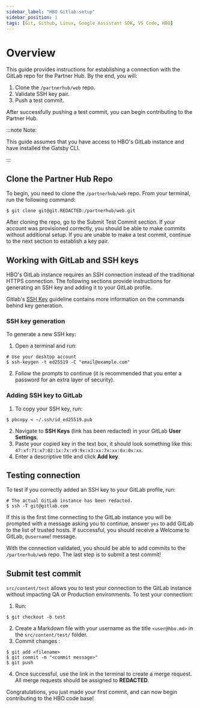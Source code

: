 ```yaml
---
sidebar_label: "HBO Gitlab-setup"
sidebar_position: 1
tags: [Git, Github, Linux, Google Assistant SDK, VS Code, HBO]
---
```


# Overview

This guide provides instructions for establishing a connection with the GitLab repo for the Partner Hub. By the end, you will:

1. Clone the `/partnerhub/web` repo.
2. Validate SSH key pair.
3. Push a test commit.

After successfully pushing a test commit, you can begin contributing to the Partner Hub.

:::note Note:

This guide assumes that you have access to HBO's GitLab instance and have installed the Gatsby CLI.

:::

## Clone the Partner Hub Repo

To begin, you need to clone the `/partnerhub/web` repo. From your terminal, run the following command:

```
$ git clone git@git.REDACTED:/partnerhub/web.git
```

After cloning the repo, go to the Submit Test Commit section. If your account was provisioned correctly, you should be able to make commits without additional setup. If you are unable to make a test commit, continue to the next section to establish a key pair.

## Working with GitLab and SSH keys

HBO's GitLab instance requires an SSH connection instead of the traditional HTTPS connection. The following sections provide instructions for generating an SSH key and adding it to your GitLab profile.

Gitlab's [SSH Key](https://git.wmedia.tech/help/ssh/README#generating-a-new-ssh-key-pair) guideline contains more information on the commands behind key generation.

### SSH key generation

To generate a new SSH key:

1. Open a terminal and run:

```
# Use your desktop account
$ ssh-keygen -t ed25519 -C "email@example.com"
```

2. Follow the prompts to continue (it is recommended that you enter a password for an extra layer of security).

### Adding SSH key to GitLab

1. To copy your SSH key, run:

```
$ pbcopy < ~/.ssh/id_ed25519.pub
```

2. Navigate to **SSH Keys** (link has been redacted) in your GitLab **User Settings**.
3. Paste your copied key in the text box, it should look something like this: `47:xf:71:x7:02:1x:7x:x9:9x:x3:xx:7x:xx:6x:0x:xx`.
4. Enter a descriptive title and click **Add key**.

## Testing connection

To test if you correctly added an SSH key to your GitLab profile, run:

```
# The actual GitLab instance has been redacted.
$ ssh -T git@gitlab.com
```

If this is the first time connecting to the GitLab instance you will be prompted with a message asking you to continue, answer `yes` to add GitLab to the list of trusted hosts. If successful, you should receive a Welcome to GitLab, `@username`! message.

With the connection validated, you should be able to add commits to the `/partnerhub/web` repo. The last step is to submit a test commit!

## Submit test commit

`src/content/test` allows you to test your connection to the GitLab instance without impacting QA or Production environments. To test your connection:

1. Run:

```
$ git checkout -b test
```

2. Create a Markdown file with your username as the title `<user@hbo.md>` in the `src/content/test/` folder.
3. Commit changes :

```
$ git add <filename>
$ git commit -m "<commit message>"
$ git push
```

4. Once successful, use the link in the terminal to create a merge request. All merge requests should be assigned to **REDACTED**.

Congratulations, you just made your first commit, and can now begin contributing to the HBO code base!

